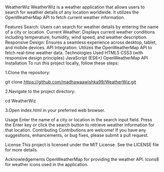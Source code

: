 WeatherWiz
WeatherWiz is a weather application that allows users to search for weather details of any location worldwide. It utilizes the OpenWeatherMap API to fetch current weather information.

Features
Search: Users can search for weather details by entering the name of a city or location.
Current Weather: Displays current weather conditions including temperature, humidity, wind speed, and weather description.
Responsive Design: Ensures a seamless experience across desktop, tablet, and mobile devices.
API Integration: Utilizes the OpenWeatherMap API to fetch real-time weather data.
Technologies Used
HTML5
CSS3 (with responsive design principles)
JavaScript (ES6+)
OpenWeatherMap API
Installation
To run this project locally, follow these steps:

1.Clone the repository:

git clone https://github.com/madhawaawishka99/WeatherWiz.git

2.Navigate to the project directory:

cd WeatherWiz

3.Open index.html in your preferred web browser.


Usage
Enter the name of a city or location in the search input field.
Press the Enter key or click the search button to retrieve weather information for that location.
Contributing
Contributions are welcome! If you have any suggestions, enhancements, or bug fixes, please submit a pull request.

License
This project is licensed under the MIT License. See the LICENSE file for more details.

Acknowledgements
OpenWeatherMap for providing the weather API.
Icons8 for weather icons used in the application.
